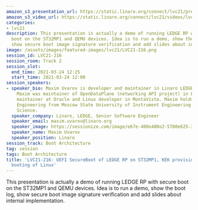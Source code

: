 ```yaml
---
amazon_s3_presentation_url: https://static.linaro.org/connect/lvc21/presentations/lvc21-216.pdf
amazon_s3_video_url: https://static.linaro.org/connect/lvc21/videos/lvc21-216.mp4
categories:
- lvc21
description: This presentation is actually a demo of running LEDGE RP with secure
  boot on the ST32MP1 and QEMU devices. Idea is to run a demo, show the boot log,
  show secure boot image signature verification and add slides about internal implementation.
image: /assets/images/featured-images/lvc21/LVC21-216.png
session_id: LVC21-216
session_room: Track 2
session_slot:
  end_time: 2021-03-24 12:25
  start_time: 2021-03-24 12:00
session_speakers:
- speaker_bio: Maxim Uvarov is developer and maintainer in Linaro LEDGE group.  Recently
    Maxim was maintainer of OpenDataPlane (networking API project) in Linaro, kernel
    maintainer at Oracle and Linux developer in MontaVista. Maxim holds a Ph.D. in
    Engineering from Moscow State University of Instrument Engineering and Computer
    Science.
  speaker_company: Linaro, LEDGE, Senior Software Engineer
  speaker_email: maxim.uvarov@linaro.org
  speaker_image: https://sessionize.com/image/e67e-400o400o2-5780e625-342a-42a1-a5f0-8c874eb39274.jpg
  speaker_name: Maxim Uvarov
  speaker_position: Linaro
session_track: Boot Architecture
tag: session
tags: Boot Architecture
title: 'LVC21-216: UEFI SecureBoot of LEDGE RP on ST32MP1, KEK provisioning and direct
  booting of Linux'
---
```


This presentation is actually a demo of running LEDGE RP with secure boot on the ST32MP1 and QEMU devices. Idea is to run a demo, show the boot log, show secure boot image signature verification and add slides about internal implementation.